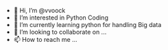 - 👋 Hi, I’m @vvoock
- 👀 I’m interested in Python Coding
- 🌱 I’m currently learning python for handling Big data
- 💞️ I’m looking to collaborate on ...
- 📫 How to reach me ...

<!---
vvoock/vvoock is a ✨ special ✨ repository because its `README.md` (this file) appears on your GitHub profile.
You can click the Preview link to take a look at your changes.
--->
